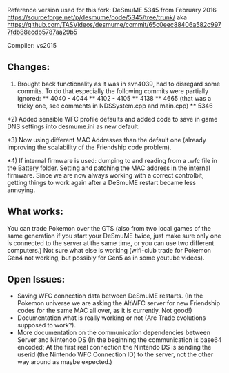 Reference version used for this fork:
DeSmuME 5345 from February 2016 
https://sourceforge.net/p/desmume/code/5345/tree/trunk/ 
aka
https://github.com/TASVideos/desmume/commit/65c0eec88406a582c9977fdb88ecdb5787aa29b5

Compiler: vs2015


Changes:
------------

1) Brought back functionality as it was in svn4039, had to disregard some commits. To do that especially the following commits were partially ignored:
** 4040 - 4044
** 4102 - 4105
** 4138
** 4665 (that was a tricky one, see comments in NDSSystem.cpp and main.cpp)
** 5346


*2) Added sensible WFC profile defaults and added code to save in game DNS settings into desmume.ini as new default.


*3) Now using different MAC Addresses than the default one (already improving the scalability of the Friendship code problem).


*4) If internal firmware is used: dumping to and reading from a .wfc file in the Battery folder. Setting and patching the MAC address in the internal firmware. Since we are now always working with a correct controlbit, getting things to work again after a DeSmuME restart became less annoying.


What works:
----------------

You can trade Pokemon over the GTS (also from two local games of the same generation if you start your DeSmuME twice, just make sure only one is connected to the server at the same time, or you can use two different computers.)
Not sure what else is working (wifi-club trade for Pokemon Gen4 not working, but possibly for Gen5 as in some youtube videos).


Open Issues:
----------------
* Saving WFC connection data between DeSmuME restarts. (In the Pokemon universe we are asking the AltWFC server for new Friendship codes for the same MAC all over, as it is currently. Not good!)
* Documentation what is really working or not (Are Trade evolutions supposed to work?).
* More documentation on the communication dependencies between Server and Nintendo DS
(In the beginning the communication is base64 encoded;
 At the first real connection the Nintendo DS is sending the userid (the Nintendo WFC Connection ID) to the server, not the other way around as maybe expected.)



